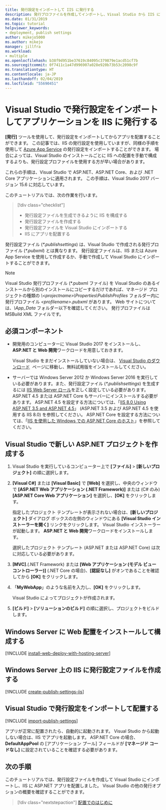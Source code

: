 ```yaml
---
title: 発行設定をインポートして IIS に発行する
description: 発行プロファイルを作成してインポートし、Visual Studio から IIS にアプリケーションを配置します
ms.date: 01/31/2019
ms.topic: tutorial
helpviewer_keywords:
- deployment, publish settings
author: mikejo5000
ms.author: mikejo
manager: jillfra
ms.workload:
- multiple
ms.openlocfilehash: b38f9d951be37619c84095c379879e1acd51cf7b
ms.sourcegitcommit: 0f7411c1a47d996907a028e920b73b53c2098c9f
ms.translationtype: HT
ms.contentlocale: ja-JP
ms.lasthandoff: 02/04/2019
ms.locfileid: "55690451"
---
```

# <a name="publish-an-application-to-iis-by-importing-publish-settings-in-visual-studio"></a>Visual Studio で発行設定をインポートしてアプリケーションを IIS に発行する

**[発行]** ツールを使用して、発行設定をインポートしてからアプリを配置することができます。 この記事では、IIS の発行設定を使用していますが、同様の手順を使用して [Azure App Service](../deployment/tutorial-import-publish-settings-azure.md) の発行設定をインポートすることができます。 場合によっては、Visual Studio のインストールごとに IIS への配置を手動で構成するよりも、発行設定プロファイルを使用する方が早い場合があります。

これらの手順は、Visual Studio で ASP.NET、ASP.NET Core、および .NET Core アプリケーションに適用されます。 この手順は、Visual Studio 2017 バージョン 15.6 に対応しています。

このチュートリアルでは、次の作業を行います。

> [!div class="checklist"]
> * 発行設定ファイルを生成できるように IIS を構成する
> * 発行設定ファイルを作成する
> * 発行設定ファイルを Visual Studio にインポートする
> * IIS にアプリを配置する

発行設定ファイル (*\*.publishsettings*) は、Visual Studio で作成される発行プロファイル (*\*.pubxml*) とは異なります。 発行設定ファイルは、IIS または Azure App Service を使用して作成するか、手動で作成して Visual Studio にインポートすることができます。

> [!NOTE]
> Visual Studio 発行プロファイル (\*.pubxml ファイル) を Visual Studio のあるインストールから別のインストールにコピーするだけであれば、マネージド プロジェクトの種類の *\\<projectname\>\Properties\PublishProfiles* フォルダー内に発行プロファイル *\<profilename\>.pubxml* があります。 Web サイトについては、*\App_Data* フォルダー以下を確認してください。 発行プロファイルは MSBuild XML ファイルです。

## <a name="prerequisites"></a>必須コンポーネント

* 開発用のコンピューターに Visual Studio 2017 をインストールし、**ASP.NET と Web 開発**ワークロードを用意しておきます。

    Visual Studio をまだインストールしていない場合は、 [Visual Studio のダウンロード](https://visualstudio.microsoft.com/downloads/?utm_medium=microsoft&utm_source=docs.microsoft.com&utm_campaign=inline+link&utm_content=download+vs2017)  ページに移動し、無料試用版をインストールしてください。

* サーバーでは Windows Server 2012 か Windows Server 2016 を実行している必要があります。また、発行設定ファイル (*\*.publishsettings*) を生成するには [IIS Web Server ロール](/iis/get-started/whats-new-in-iis-8/iis-80-using-aspnet-35-and-aspnet-45)を正しく設定している必要があります。 ASP.NET 4.5 または ASP.NET Core もサーバーにインストールする必要があります。 ASP.NET 4.5 を設定する方法については、「[IIS 8.0 Using ASP.NET 3.5 and ASP.NET 4.5](/iis/get-started/whats-new-in-iis-8/iis-80-using-aspnet-35-and-aspnet-45)」 (ASP.NET 3.5 および ASP.NET 4.5 を使用する IIS 8.0) を参照してください。 ASP.NET Core を設定する方法については、「[IIS を使用した Windows での ASP.NET Core のホスト](/aspnet/core/publishing/iis?tabs=aspnetcore2x#iis-configuration)」を参照してください。 

## <a name="create-a-new-aspnet-project-in-visual-studio"></a>Visual Studio で新しい ASP.NET プロジェクトを作成する

1. Visual Studio を実行しているコンピューター上で **[ファイル]** > **[新しいプロジェクト]** の順に選択します。

1. **[Visual C#]** または **[Visual Basic]** で **[Web]** を選択し、中央のウィンドウで **[ASP.NET Web アプリケーション (.NET Framework)]** または (C# のみ) **[ASP.NET Core Web アプリケーション]** を選択し、**[OK]** をクリックします。

    指定したプロジェクト テンプレートが表示されない場合は、**[新しいプロジェクト]** ダイアログ ボックスの左側のウィンドウにある **[Visual Studio インストーラーを開く]** リンクをクリックします。 Visual Studio インストーラーが起動します。 **ASP.NET と Web 開発**ワークロードをインストールします。

    選択したプロジェクト テンプレート (ASP.NET または ASP.NET Core) は次に対応している必要があります。 

1. **[MVC]**.(.NET Framework) または **[Web アプリケーション (モデル ビュー コントローラー)]** (.NET Core の場合)、**[認証なし]** がオンであることを確認してから **[OK]** をクリックします。

1. 「**MyWebApp**」のような名前を入力し、**[OK]** をクリックします。

    Visual Studio によってプロジェクトが作成されます。

1. **[ビルド]** > **[ソリューションのビルド]** の順に選択し、プロジェクトをビルドします。

## <a name="install-and-configure-web-deploy-on-windows-server"></a>Windows Server に Web 配置をインストールして構成する

[!INCLUDE [install-web-deploy-with-hosting-server](../deployment/includes/install-web-deploy-with-hosting-server.md)]

## <a name="create-the-publish-settings-file-in-iis-on-windows-server"></a>Windows Server 上の IIS に発行設定ファイルを作成する

[!INCLUDE [create-publish-settings-iis](../deployment/includes/create-publish-settings-iis.md)]

## <a name="import-the-publish-settings-in-visual-studio-and-deploy"></a>Visual Studio で発行設定をインポートして配置する

[!INCLUDE [import-publish-settings](../deployment/includes/import-publish-settings-vs.md)]

アプリが正常に配置されたら、自動的に起動されます。 Visual Studio から起動しない場合は、IIS でアプリを起動します。 ASP.NET Core の場合、**DefaultAppPool** の [アプリケーション プール] フィールドが **[マネージド コードなし]** に設定されていることを確認する必要があります。

## <a name="next-steps"></a>次の手順

このチュートリアルでは、発行設定ファイルを作成して Visual Studio にインポートし、IIS に ASP.NET アプリを配置しました。 Visual Studio の他の発行オプションの概要を確認することができます。

> [!div class="nextstepaction"]
> [配置でのはじめに](../deployment/deploying-applications-services-and-components.md)
